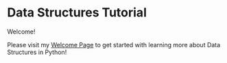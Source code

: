 # Data Structures Tutorial

Welcome!

Please visit my [Welcome Page](0-welcome.md) to get started with learning more about Data Structures in Python!